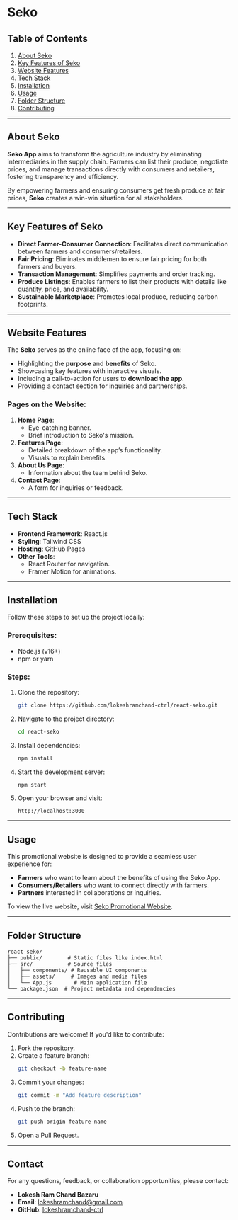 # Seko 

## Table of Contents

1. [About Seko](#about-seko)
2. [Key Features of Seko](#key-features-of-seko)
3. [Website Features](#website-features)
4. [Tech Stack](#tech-stack)
5. [Installation](#installation)
6. [Usage](#usage)
7. [Folder Structure](#folder-structure)
8. [Contributing](#contributing)

---

## About Seko

**Seko App** aims to transform the agriculture industry by eliminating intermediaries in the supply chain. Farmers can list their produce, negotiate prices, and manage transactions directly with consumers and retailers, fostering transparency and efficiency.

By empowering farmers and ensuring consumers get fresh produce at fair prices, **Seko** creates a win-win situation for all stakeholders.

---

## Key Features of Seko

- **Direct Farmer-Consumer Connection**: Facilitates direct communication between farmers and consumers/retailers.
- **Fair Pricing**: Eliminates middlemen to ensure fair pricing for both farmers and buyers.
- **Transaction Management**: Simplifies payments and order tracking.
- **Produce Listings**: Enables farmers to list their products with details like quantity, price, and availability.
- **Sustainable Marketplace**: Promotes local produce, reducing carbon footprints.

---

## Website Features

The **Seko** serves as the online face of the app, focusing on:

- Highlighting the **purpose** and **benefits** of Seko.
- Showcasing key features with interactive visuals.
- Including a call-to-action for users to **download the app**.
- Providing a contact section for inquiries and partnerships.

### Pages on the Website:

1. **Home Page**:
   - Eye-catching banner.
   - Brief introduction to Seko's mission.
2. **Features Page**:
   - Detailed breakdown of the app’s functionality.
   - Visuals to explain benefits.
3. **About Us Page**:
   - Information about the team behind Seko.
4. **Contact Page**:
   - A form for inquiries or feedback.

---

## Tech Stack

- **Frontend Framework**: React.js
- **Styling**: Tailwind CSS
- **Hosting**: GitHub Pages
- **Other Tools**:
  - React Router for navigation.
  - Framer Motion for animations.

---

## Installation

Follow these steps to set up the project locally:

### Prerequisites:
- Node.js (v16+)
- npm or yarn

### Steps:

1. Clone the repository:
   ```bash
   git clone https://github.com/lokeshramchand-ctrl/react-seko.git
   ```

2. Navigate to the project directory:
   ```bash
   cd react-seko
   ```

3. Install dependencies:
   ```bash
   npm install
   ```

4. Start the development server:
   ```bash
   npm start
   ```

5. Open your browser and visit:
   ```
   http://localhost:3000
   ```

---

## Usage

This promotional website is designed to provide a seamless user experience for:

- **Farmers** who want to learn about the benefits of using the Seko App.
- **Consumers/Retailers** who want to connect directly with farmers.
- **Partners** interested in collaborations or inquiries.

To view the live website, visit [Seko Promotional Website](https://lokeshramchand-ctrl.github.io/react-seko/).

---

## Folder Structure

```plaintext
react-seko/
├── public/        # Static files like index.html
├── src/           # Source files
│   ├── components/ # Reusable UI components
│   ├── assets/     # Images and media files
│   └── App.js       # Main application file
└── package.json  # Project metadata and dependencies
```

---

## Contributing

Contributions are welcome! If you'd like to contribute:

1. Fork the repository.
2. Create a feature branch:
   ```bash
   git checkout -b feature-name
   ```
3. Commit your changes:
   ```bash
   git commit -m "Add feature description"
   ```
4. Push to the branch:
   ```bash
   git push origin feature-name
   ```
5. Open a Pull Request.

---



## Contact

For any questions, feedback, or collaboration opportunities, please contact:

- **Lokesh Ram Chand Bazaru**
- **Email**: [lokeshramchand@gmail.com](lokeshramchand@gmail.com)
- **GitHub**: [lokeshramchand-ctrl](https://github.com/lokeshramchand-ctrl)



